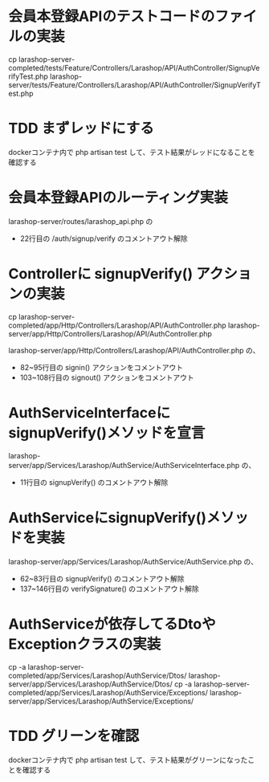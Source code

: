 # 会員本登録APIのテストコードのファイルの実装
cp larashop-server-completed/tests/Feature/Controllers/Larashop/API/AuthController/SignupVerifyTest.php larashop-server/tests/Feature/Controllers/Larashop/API/AuthController/SignupVerifyTest.php

# TDD まずレッドにする
dockerコンテナ内で
php artisan test
して、テスト結果がレッドになることを確認する

# 会員本登録APIのルーティング実装
larashop-server/routes/larashop_api.php の
 - 22行目の /auth/signup/verify のコメントアウト解除

# Controllerに signupVerify() アクションの実装
cp larashop-server-completed/app/Http/Controllers/Larashop/API/AuthController.php larashop-server/app/Http/Controllers/Larashop/API/AuthController.php

larashop-server/app/Http/Controllers/Larashop/API/AuthController.php の、
 - 82~95行目の signin() アクションをコメントアウト
 - 103~108行目の signout() アクションをコメントアウト

# AuthServiceInterfaceにsignupVerify()メソッドを宣言
larashop-server/app/Services/Larashop/AuthService/AuthServiceInterface.php の、
 - 11行目の signupVerify() のコメントアウト解除

# AuthServiceにsignupVerify()メソッドを実装
larashop-server/app/Services/Larashop/AuthService/AuthService.php の、
 - 62~83行目の signupVerify() のコメントアウト解除
 - 137~146行目の verifySignature() のコメントアウト解除

 # AuthServiceが依存してるDtoやExceptionクラスの実装
cp -a larashop-server-completed/app/Services/Larashop/AuthService/Dtos/ larashop-server/app/Services/Larashop/AuthService/Dtos/
cp -a larashop-server-completed/app/Services/Larashop/AuthService/Exceptions/ larashop-server/app/Services/Larashop/AuthService/Exceptions/

# TDD グリーンを確認
dockerコンテナ内で
php artisan test
して、テスト結果がグリーンになったことを確認する